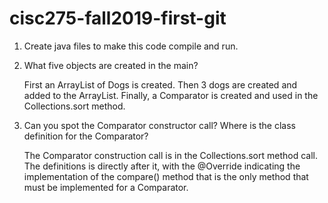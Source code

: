 # cisc275-fall2019-first-git
1. Create java files to make this code compile and run.

2. What five objects are created in the main?

	First an ArrayList of Dogs is created. Then 3 dogs are created and added to the ArrayList. Finally, a Comparator is created and used in the Collections.sort method.

3. Can you spot the Comparator constructor call? Where is the class definition for the Comparator?

	The Comparator construction call is in the Collections.sort method call. The definitions is directly after it, with the @Override indicating the implementation of the compare() method that is the only method that must be implemented for a Comparator.	

